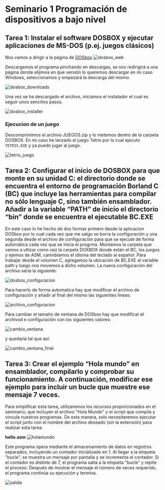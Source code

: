 # Seminario 1 Programación de dispositivos a bajo nivel

## Tarea 1: Instalar el software DOSBOX y ejecutar aplicaciones de MS-DOS (p.ej. juegos clásicos)
Nos vamos a dirigir a la página de [DOSbox](https://www.dosbox.com/download.php?main=1)
![dosbox_web](https://github.com/juanfran00/PDIH/blob/main/S1/img/dosbox_installer.png)

Descargamos el programa pinchando en descargas, se nos redirigirá a una página donde elijimos en que versión lo queremos descargar en mi caso Windows, seleccionamos y empezará la descarga del mismo.

![dosbox_downloads](https://github.com/juanfran00/PDIH/blob/main/S1/img/bosbox_downloads.png)

Una vez se ha descargado el archivo, iniciamos el instalador el cual es seguir unos sencillos pasos.

![dosbox_installer](https://github.com/juanfran00/PDIH/blob/main/S1/img/instalacion_completada.png)

### Ejecucion de un juego
Descomprimimos el archivo JUEGOS.zip y lo metemos dentro de la carpeta DOSBOX. En mi caso he lanzado el juego Tetris por lo cual ejecuto `TETRIS.EXE` y ya puedo jugar al juego.

![tetris_juego](https://github.com/juanfran00/PDIH/blob/main/S1/img/dosbox_juego.png)


## Tarea 2: Configurar el inicio de DOSBOX para que monte en su unidad C: el directorio donde se encuentra el entorno de programación Borland C (BC) que incluye las herramientas para compilar no sólo lenguaje C, sino también ensamblador. Añadir a la variable “PATH” de inicio el directorio “bin” donde se encuentra el ejecutable BC.EXE

En este caso lo he hecho de dos formas primero desde la aplicacion DOSbox por lo cual cada vez que me salgo se borra la configuración y una segunda desde el archivo de configuración para que se ejecute de forma automática cada vez que se inicia el progrma.
Montamos la carpeta que vamos a utlizar como raiz la carpets DOXBOX donde están el BC, los juegos y ejemos de ASM, camnbiamos el idioma del teclado al español .Para trabajar desde el volumen C, agregamos la ubicación de BC.EXE al variable path y luego nos movemos a dicho volumen. La nueva configuración del archivo sería la siguiente:

![dosbox_configuracion](https://github.com/juanfran00/PDIH/blob/main/S1/img/montar_unidad_c.png)

Para hacerlo de forma automatica hay que modificar el archivo de configuración y añadir al final del mismo las siguientes líneas:

![archivo_configuracion](https://github.com/juanfran00/PDIH/blob/main/S1/img/archivo_configuracion.png)

Para cambiar el tamaño de ventana de DOSbox hay que modificar el archivod e configuración con los siguientes valores:

![cambio_ventana](https://github.com/juanfran00/PDIH/blob/main/S1/img/cambiar_tamanio.png)

y quedaría tal que así:

![cambio_ventana_final](https://github.com/juanfran00/PDIH/blob/main/S1/img/cambio_tamanio.png)

## Tarea 3: Crear el ejemplo “Hola mundo” en ensamblador, compilarlo y comprobar su funcionamiento. A continuación, modificar ese ejemplo para incluir un bucle que muestre ese mensaje 7 veces.

Para simplificar esta tarea, utilizaremos los recursos proporcionados en el seminario, que incluyen el archivo "Hola Mundo" y el script que compila y vincula nuestros programas. De esta manera, solo necesitaremos ejecutar el script junto con el nombre del archivo deseado (sin la extensión) para realizar esta tarea.

**hello.asm**
![holamundo](https://github.com/juanfran00/PDIH/blob/main/S1/img/helloWorldBase.png)

Este programa opera mediante el almacenamiento de datos en registros separados, incluyendo un contador inicializado en 1. Al llegar a la etiqueta "bucle", se muestra un mensaje por pantalla y se incrementa el contador. Si el contador es distinto de 7, el programa salta a la etiqueta "bucle" y repite el proceso. Después de mostrar el mensaje el número de veces requerido, el programa continúa su ejecución y termina.

![salida](https://github.com/juanfran00/PDIH/blob/main/S1/img/ejecucion_hola.png)

